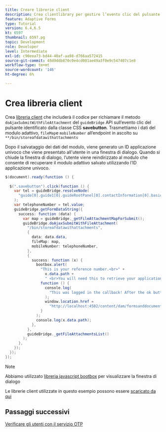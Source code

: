 ```yaml
---
title: Creare librerie client
description: Crea clientlibrary per gestire l’evento clic del pulsante "Salva ed esci"
feature: Adaptive Forms
type: Tutorial
version: 6.4,6.5
kt: 6597
thumbnail: 6597.pg
topic: Development
role: Developer
level: Intermediate
exl-id: c90eea73-bd44-40af-aa98-d766aa572415
source-git-commit: 48d9ddb870c0e4cd001ae49a3f0e9c547407c1e8
workflow-type: tm+mt
source-wordcount: '146'
ht-degree: 6%

---
```


# Crea libreria client

Crea [libreria client](https://experienceleague.adobe.com/docs/experience-manager-65/developing/introduction/clientlibs.html?lang=it) che includerà il codice per richiamare il metodo `doAjaxSubmitWithFileAttachment` del `guideBridge` API sull’evento clic del pulsante identificato dalla classe CSS **savebutton**.  Trasmettiamo i dati del modulo adattivo, `fileMap`e `mobileNumber` all’endpoint in ascolto su `**/bin/storeafdatawithattachments`

Dopo il salvataggio dei dati del modulo, viene generato un ID applicazione univoco che viene presentato all&#39;utente in una finestra di dialogo. Quando si chiude la finestra di dialogo, l’utente viene reindirizzato al modulo che consente di recuperare il modulo adattivo salvato utilizzando l’ID applicazione univoco.

```java
$(document).ready(function () {
  
  $(".savebutton").click(function () {
    var tel = guideBridge.resolveNode(
      "guide[0].guide1[0].guideRootPanel[0].contactInformation[0].basicContact[0].telephoneNumber[0]"
    );
    var telephoneNumber = tel.value;
    guideBridge.getFormDataString({
      success: function (data) {
        var map = guideBridge._getFileAttachmentMapForSubmit();
        guideBridge.doAjaxSubmitWithFileAttachment(
          "/bin/storeafdatawithattachments",
          {
            data: data.data,
            fileMap: map,
            mobileNumber: telephoneNumber,
          },
          {
            success: function (x) {
              bootbox.alert(
                "This is your reference number.<br>" +
                  x.data.path +
                  " <br>You will need this to retrieve your application",
                function () {
                  console.log(
                    "This was logged in the callback! After the ok button was pressed"
                  );
                  window.location.href =
                    "http://localhost:4502/content/dam/formsanddocuments/myaccountform/jcr:content?wcmmode=disabled";
                }
              );
              console.log(x.data.path);
            },
          },
          guideBridge._getFileAttachmentsList()
        );
      },
    });
  });
});
```

>[!NOTE]
> Abbiamo utilizzato [libreria javascript bootbox](http://bootboxjs.com/examples.html) per visualizzare la finestra di dialogo

Le librerie client utilizzate in questo esempio possono essere [scaricato da qui](assets/client-libraries.zip)

## Passaggi successivi

[Verificare gli utenti con il servizio OTP](./verify-users-with-otp.md)